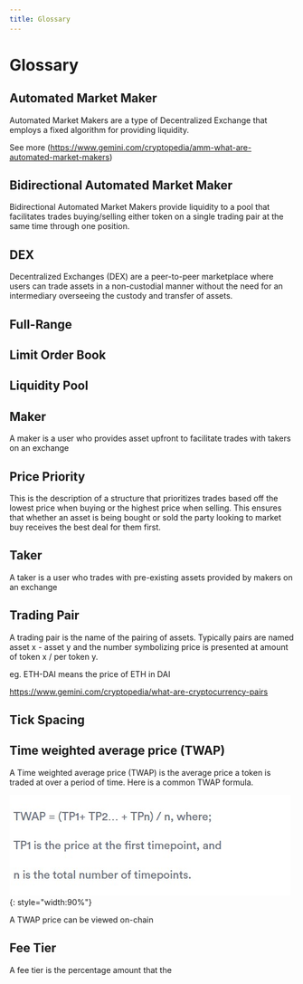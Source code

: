```yaml
---
title: Glossary
---
```


# Glossary 

## Automated Market Maker

Automated Market Makers are a type of Decentralized Exchange that employs a fixed algorithm for providing liquidity.

See more (https://www.gemini.com/cryptopedia/amm-what-are-automated-market-makers)

## Bidirectional Automated Market Maker

Bidirectional Automated Market Makers provide liquidity to a pool that facilitates trades buying/selling either token on a single trading pair at the same time through one position.

## DEX

Decentralized Exchanges (DEX) are a peer-to-peer marketplace where users can trade assets in a non-custodial manner without the need for an intermediary overseeing the custody and transfer of assets.

## Full-Range



## Limit Order Book

## Liquidity Pool

## Maker

A maker is a user who provides asset upfront to facilitate trades with takers on an exchange

## Price Priority

This is the description of a structure that prioritizes trades based off the lowest price when buying or the highest price when selling. This ensures that whether an asset is being bought or sold the party looking to market buy receives the best deal for them first.

## Taker

A taker is a user who trades with pre-existing assets provided by makers on an exchange

## Trading Pair

A trading pair is the name of the pairing of assets. Typically pairs are named asset x - asset y and the number symbolizing price is presented at amount of token x / per token y.

eg. ETH-DAI means the price of ETH in DAI

https://www.gemini.com/cryptopedia/what-are-cryptocurrency-pairs

## Tick Spacing

## Time weighted average price (TWAP)

A Time weighted average price (TWAP) is the average price a token is traded at over a period of time. Here is a common TWAP formula.

![TWAP](TWAP.jpg){: style="width:90%"}

A TWAP price can be viewed on-chain 

## Fee Tier

A fee tier is the percentage amount that the 
